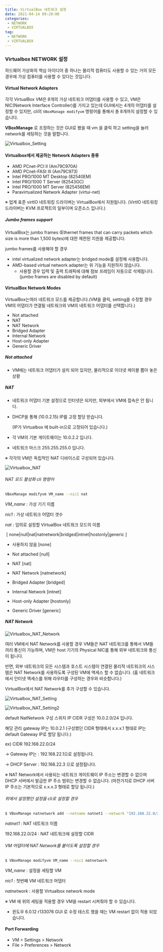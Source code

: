```yaml
---
title: VirtualBox 네트워크 설정
date: 2021-04-14 09:29:00
categories:
 - NETWORK
 - VIRTUALBOX
tag:
 - NETWORK
 - VIRTUALBOX
---
```


### Virtualbox NETWORK 설정

하드웨어 가상화의 핵심 아이디어 중 하나는 물리적 컴퓨터도 사용할 수 있는 거의 모든 경우에 가상 컴퓨터를 사용할 수 있다는 것입니다.

<!-- more -->

#### Virtual Network Adapters

각각 VirtualBox VM은 8개의 가상 네트워크 어댑터를 사용할 수 있고, VM은 NIC(Network Interface Controller)를 가지고 있는데 GUI에서는 4개의 어댑터를 설정할 수 있지만, cli의 `VBoxManage modifyvm` 명령어를 통해서 총 8개까지 설정할 수 있습니다.

**VBoxManage** 로 조정하는 것은 GUI로 봤을 때 vm 을 클릭 하고 setting을 눌러 network를 세팅하는 것을 말합니다.

![Virtualbox_Setting](/assets/images/Virtualbox_Setting.PNG)



#### Virtualbox에서 제공하는 Network Adapters 종류

- AMD PCnet-PCI II (Am79C970A)
- AMD PCnet-FASt III (Am79C973)
- Intel PRO/1000 MT Desktop (82540EM)
- Intel PRO/1000 T Server (82543GC)
- Intel PRO/1000 MT Server (825456EM)
- Paravirtualized Network Adapter (virtui-net)

※ 업계 표준 virtIO 네트워킹 드라이버는 VirtualBox에서 지원됩니다. (VirtIO 네트워킹 드라이버는 KVM 프로젝트의 일부이며 오픈소스 입니다.)



##### Jumbo frames support

VirtualBox는 jumbo frames (Ethernet frames that can carry packets which size is more than 1,500 bytes)에 대한 제한된 지원을 제공합니다.

jumbo frames를 사용해야 할 경우

- intel virtualized network adapter는 bridged mode를 설정해 사용합니다.
- AMD-based virtual network adapter는 위 기능을 지원하지 않습니다.
  - 사용할 경우 입력 및 출력 트래픽에 대해 점보 프레임이 자동으로 삭제됩니다. (jumbo frames are disabled by default)



#### VirtualBox Network Modes

VirtualBox는여러 네트워크 모드를 제공합니다.(VM을 클릭, setting을 수정할 경우 VM의 어댑터가 연결될 네트워크와 VM의 네트워크 어댑터를 선택합니다.)

- Not attached
- NAT
- NAT Network
- Bridged Adapter
- Internal Network
- Host-only Adapter
- Generic Driver



##### Not attached

- VM에는 네트워크 어댑터가 설치 되어 있지만, 물리적으로 이더넷 케이블 뽑아 놓은 상황

##### NAT

- 네트워크 어댑터 기본 설정으로 인터넷은 되지만, 외부에서 VM에 접속은 안 됩니다.

- DHCP을 통해 (10.0.2.15) IP를 고정 할당 받습니다.

  (IP가 Virtualbox 에 built-in으로 고정되어 있습니다.)

- 각 VM의 기본 게이트웨이는 10.0.2.2 입니다.

- 네트워크 마스크 255.255.255.0 입니다.

※ 각각의 VM은 독립적인 NAT 디바이스로 구성되어 있습니다.

![Virtualbox_NAT](/assets/images/Virtualbox_NAT.PNG)

###### NAT 모드 활성화 cli 명령어

```bash
VBoxManage modifyvm VM_name --nic1 nat
```

*VM_name* : 가상 기기 이름

*nic1* : 가상 네트워크 어댑터 갯수

*nat* : 임의로 설정할 VirtualBox 네트워크 모드의 이름

​		[ none|null|nat|natnetwork|bridged|intnet|hostonly|generic ]

- 사용하지 않음                         [none]

- Not attached                          [null]
- NAT	                                      [nat]
- NAT Network                          [natnetwork]
- Bridged Adapter                    [bridged]
- Internal Network                   [intnet]
- Host-only Adapter                 [hostonly]
- Generic Driver                        [generic]

##### NAT Network

![Virtualbox_NAT_Network](/assets/images/Virtualbox_NAT_Network.PNG)

여러 VM에서 NAT Network를 사용할 경우 VM들은 NAT 네트워크를 통해서 VM들 끼리 통신이 가능하며, VM은 host 기기의 Physical NIC를 통해 외부 네트워크와 통신이 됩니다.

반면, 외부 네트워크의 모든 시스템과 호스트 시스템이 연결된 물리적 네트워크의 시스템은 NAT Network를 사용하도록 구성된 VM에 액세스 할 수 없습니다. (홈 네트워크에서 인터넷 액세스를 위해 라우터를 구성하는 경우와 비슷합니다.)

VirtualBox에서 NAT Network를 추가 구성할 수 있습니다.

![Virtualbox_NAT_Setting](/assets/images/Virtualbox_NAT_Setting.PNG)



![Virtualbox_NAT_Setting2](/assets/images/Virtualbox_NAT_Setting2.PNG)

default NatNetwork 구성 스위치 IP CIDR 구성은 10.0.2.0/24 입니다.

해당 관리 gateway IP는  10.0.2.1 (구성했던 CIDR 형태에서 x.x.x.1 형태로 IP는 default Gateway IP로 할당 됩니다.)

ex) CIDR 192.168.22.0/24

-> Gateway IP는 : 192.168.22.1으로 설정됩니다.

-> DHCP Server : 192.168.22.3 으로 설정됩니다.

※ NAT Network에서 사용되는 네트워크 게이트웨이 IP 주소는 변경할 수 없으며 DHCP 서버에서 발급한 IP 주소 범위는 변경할 수 없습니다. (마찬가지로 DHCP 서버 IP 주소는 기본적으로 x.x.x.3 형태로 할당 됩니다.)

###### 위에서 설정했던 설정을 cli로 설정할 경우

```bash
$ VBoxManage natnetwork add --netname natnet1 --network "192.168.22.0/24" --enable
```

*natnet1* : NAT 네트워크 이름

192.168.22.0/24  : NAT 네트워크에 설정할 CIDR



###### VM 어댑터에 NAT Network를 붙이도록 설정할 경우

```bash
$ VBoxManage modifyvm VM_name --nic1 natnetwork
```

*VM_name* : 설정을 세팅할 VM

*nic1* : 첫번째 VM 네트워크 어댑터

*natnetwork*  : 사용할 Virtualbox network mode

※ VM 에 위의 세팅을 적용할 경우 VM을 restart 시켜줘야 할 수 있습니다.

- 윈도우 6.0.12 r133076 GUI 로 수정 테스트 했을 때는 VM restart 없이 적용 되었습니다.



#### Port Forwarding

- VM > Settings > Network
- File > Preferences > Network









